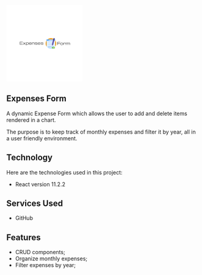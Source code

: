 ![Logo of the project](https://github.com/matheusarb/expensesForm/blob/253cabdc7bf319884d266c69169382812cb933c5/public/readme_images/Logo.png)

## Expenses Form

A dynamic Expense Form which allows the user to add and delete items rendered in a chart.

The purpose is to keep track of monthly expenses and filter it by year, all in a user friendly environment.

## Technology

Here are the technologies used in this project:

* React version 11.2.2

## Services Used

* GitHub

## Features
  - CRUD components;
  - Organize monthly expenses;
  - Filter expenses by year;
